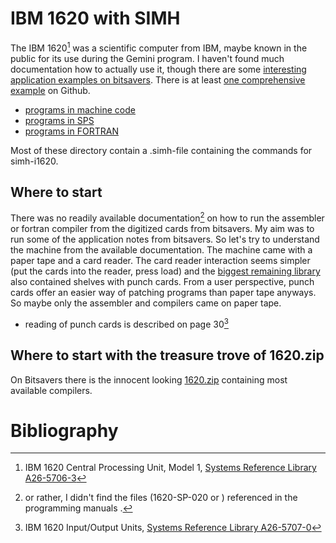 # IBM 1620 with SIMH

The IBM 1620[^Model1] was a scientific computer from IBM, maybe known in the public for
its use during the Gemini program.  I haven't found much documentation how to
actually use it, though there are some [interesting application examples on
bitsavers](http://bitsavers.informatik.uni-stuttgart.de/pdf/ibm/1620/general_program_library/).
There is at least [one comprehensive
example](https://github.com/mdoege/IBM1620-Baseball) on Github.

- [programs in machine code](crd/README.md)
- [programs in SPS](sps/README.md)
- [programs in FORTRAN](fortran/README.md)

Most of these directory contain a .simh-file containing the commands for
simh-i1620.


## Where to start

There was no readily available documentation[^1] on how to run the assembler or
fortran compiler from the digitized cards from bitsavers.  My aim was to run
some of the application notes from bitsavers.  So let's try to understand the
machine from the available documentation.  The machine came with a paper tape
and a card reader.  The card reader interaction seems simpler (put the cards
into the reader, press load) and the [biggest remaining
library](https://youtu.be/N12pQBiRd7A) also contained shelves with punch cards.
From a user perspective, punch cards offer an easier way of patching programs
than paper tape anyways.  So maybe only the assembler and compilers came on
paper tape.

- reading of punch cards is described on page 30[^IO]

[^1]: or rather, I didn't find the files (1620-SP-020 or ) referenced in the 
programming manuals [^SPS][^FORTRAN].


## Where to start with the treasure trove of 1620.zip

On Bitsavers there is the innocent looking [1620.zip](http://www.bitsavers.org/bits/IBM/1620/1620.zip)
containing most available compilers.


# Bibliography

[^Model1]: IBM 1620 Central Processing Unit, Model 1, [Systems Reference Library A26-5706-3](A26-5706-3_IBM_1620_CPU_Model_1_Jul65.pdf)

[^IO]:  IBM 1620 Input/Output Units, [Systems Reference Library A26-5707-0](A26-5707-0_IBM_1620_Input_Output_Units_1621_1622_1624.pdf)

[^SPS]: IBM 1620/1710 Symbolic Programming System, [Systems Reference Library C26-5600-1](C26-5600-1_Symbolic_Programming_System_Apr63.pdf)

[^FORTRAN]: IBM 1620 FORTRAN (with FORMAT), [Systems Reference Library C26-5619-4](C26-5619-4_1620_Fortran_Mar64.pdf) 
